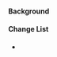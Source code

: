<!-- Short description of why change is needed -->
#### Background

<!-- For all the PRs -->
#### Change List
-
